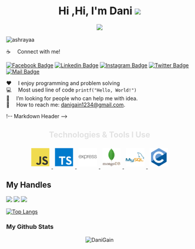 <h1 align="center"><b>Hi ,Hi, I'm Dani </b><img src="https://media.giphy.com/media/hvRJCLFzcasrR4ia7z/giphy.gif" width="35"></h1>
        
<p align="center">
    <a href="https://github.com/DenverCoder1/readme-typing-svg"><img src="https://readme-typing-svg.herokuapp.com font=Time+New+Roman&color=cyan&size=25&center=true&vCenter=true&width=600&height=100&lines=Competitive-+Programmer,;Software+Engineer,;Computer+Science+Student,;CodeForces+Newbie,;Love+to+learn+new+stuffs..<"></a>
</p>

<p align="left"> <img src="https://komarev.com/ghpvc/?username=DANIGAIN&label=Profile%20views&color=0e75b6&style=flat" alt="ashrayaa" /> </p>

:coffee: &emsp;Connect with me!

[![Facebook Badge](https://img.shields.io/badge/Facebook-1877F2?style=for-the-badge&logo=facebook&logoColor=white)](https://www.facebook.com/kal.dani.31/) [![Linkedin Badge](https://img.shields.io/badge/LinkedIn-0077B5?style=for-the-badge&logo=linkedin&logoColor=white)](https://www.linkedin.com/in/dani-gain/) [![Instagram Badge](https://img.shields.io/badge/Instagram-E4405F?style=for-the-badge&logo=instagram&logoColor=white)](https://www.instagram.com/dani_gain_1/) [![Twitter Badge](https://img.shields.io/badge/Twitter-1DA1F2?style=for-the-badge&logo=twitter&logoColor=white)](https://twitter.com/DaniGain2) [![Mail Badge](https://img.shields.io/badge/Gmail-D14836?style=for-the-badge&logo=gmail&logoColor=white)](mailto:danigain1234@gmail.com)

:hearts: &emsp;I enjoy programming and problem solving <br/>
:computer: &emsp;Most used line of code `printf("Hello, World!")` <br/>
🤔 &emsp;I’m looking for people who can help me with idea.<br/>
:e-mail: &emsp;How to reach me: danigain1234@gmail.com.<br/>

!-- Markdown Header -->
<h2 align="center" style="color: #e2e2e2;">Technologies & Tools I Use </h2>

<!-- Icons Container -->
<p align="center">
    <!-- JavaScript -->
    <a href="https://developer.mozilla.org/en-US/docs/Web/JavaScript" target="_blank" rel="noreferrer">
        <img src="https://raw.githubusercontent.com/devicons/devicon/master/icons/javascript/javascript-original.svg"
            alt="JavaScript" width="50" height="50" style="margin: 5px;" />
    </a>
    <!-- TypeScript -->
    <a href="https://www.typescriptlang.org/" target="_blank" rel="noreferrer">
        <img src="https://raw.githubusercontent.com/devicons/devicon/master/icons/typescript/typescript-original.svg"
            alt="TypeScript" width="50" height="50" style="margin: 5px;" />
    </a>
    <!-- Express.js -->
    <a href="https://expressjs.com/" target="_blank" rel="noreferrer">
        <img src="https://raw.githubusercontent.com/devicons/devicon/master/icons/express/express-original-wordmark.svg"
            alt="Express.js" width="50" height="50" style="margin: 5px;" />
    </a>
    <!-- MongoDB -->
    <a href="https://www.mongodb.com/" target="_blank" rel="noreferrer">
        <img src="https://raw.githubusercontent.com/devicons/devicon/master/icons/mongodb/mongodb-original-wordmark.svg"
            alt="MongoDB" width="50" height="50" style="margin: 5px;" />
    </a>
    <!-- MySQL -->
    <a href="https://www.mysql.com/" target="_blank" rel="noreferrer">
        <img src="https://raw.githubusercontent.com/devicons/devicon/master/icons/mysql/mysql-original-wordmark.svg"
            alt="MySQL" width="50" height="50" style="margin: 5px;" />
    </a>
    <!-- C -->
    <a href="https://en.wikipedia.org/wiki/C_(programming_language)" target="_blank" rel="noreferrer">
        <img src="https://raw.githubusercontent.com/devicons/devicon/master/icons/c/c-original.svg" alt="C" width="50"
            height="50" style="margin: 5px;" />
    </a>

</p>


## My Handles

 [<img src="https://img.shields.io/badge/DANIGAIN-151515?style=for-the-badge&logo=SVG&logoColor=79740e">](https://profile-summary-for-github.com/user/DANIGAIN) 
 [<img src="https://img.shields.io/badge/codeforces-151515?style=for-the-badge&logo=SVG&logoColor=79740e">](https://codeforces.com/profile/DANI_GAIN) 
 [<img src="https://img.shields.io/badge/leetcode-151515?style=for-the-badge&logo=SVG&logoColor=79740e">](https://leetcode.com/daniGain/) 


 
 <!--  TOP LANGUAGES STATISTICS -->
 [![Top Langs](https://github-readme-stats.vercel.app/api/top-langs/?username=DANIGAIN&theme=dark&layout=compact&align=right&width=40%)](https://github.com/DANIGAIN/github-readme-stats)


### My Github Stats
<p align="center"> <img src="https://github-readme-stats.vercel.app/api?username=DANIGAIN&show_icons=true&count_private=true&theme=dark" alt="DaniGain" />

